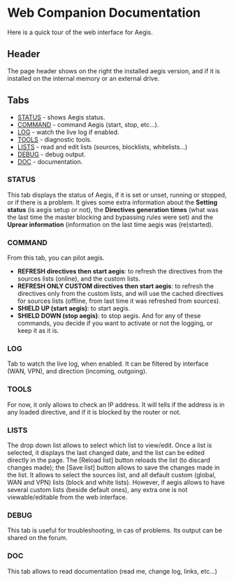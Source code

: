 # Web Companion Documentation
Here is a quick tour of the web interface for Aegis.

## Header
The page header shows on the right the installed aegis version, and if it is installed on the internal memory or an external drive.

## Tabs
- [STATUS](#status) - shows Aegis status.
- [COMMAND](#command) - command Aegis (start, stop, etc...).
- [LOG](#log) - watch the live log if enabled.
- [TOOLS](#tools) - diagnostic tools.
- [LISTS](#lists) - read and edit lists (sources, blocklists, whitelists...)
- [DEBUG](#debug) - debug output.
- [DOC](#doc) - documentation.

### STATUS
This tab displays the status of Aegis, if it is set or unset, running or stopped, or if there is a problem.
It gives some extra information about the **Setting status** (is aegis setup or not), the **Directives generation times** (what was the last time the master blocking and bypassing rules were set) and the **Uprear information** (information on the last time aegis was (re)started).

### COMMAND
From this tab, you can pilot aegis.
- **REFRESH directives then start aegis**: to refresh the directives from the sources lists (online), and the custom lists.
- **REFRESH ONLY CUSTOM directives then start aegis**: to refresh the directives only from the custom lists, and will use the cached directives for sources lists (offline, from last time it was refreshed from sources).
- **SHIELD UP (start aegis)**: to start aegis.
- **SHIELD DOWN (stop aegis)**: to stop aegis.
And for any of these commands, you decide if you want to activate or not the logging, or keep it as it is.

### LOG
Tab to watch the live log, when enabled.
It can be filtered by interface (WAN, VPN), and direction (incoming, outgoing).

### TOOLS
For now, it only allows to check an IP address. It will tells if the address is in any loaded directive, and if it is blocked by the router or not.

### LISTS
The drop down list allows to select which list to view/edit.
Once a list is selected, it displays the last changed date, and the list can be edited directly in the page. The [Reload list] button reloads the list (to discard changes made); the [Save list] button allows to save the changes made in the list.
It allows to select the sources list, and all default custom (global, WAN and VPN) lists (block and white lists). However, if aegis allows to have several custom lists (beside default ones), any extra one is not viewable/editable from the web interface.

### DEBUG
This tab is useful for troubleshooting, in cas of problems. Its output can be shared on the forum.

### DOC
This tab allows to read documentation (read me, change log, links, etc...)
